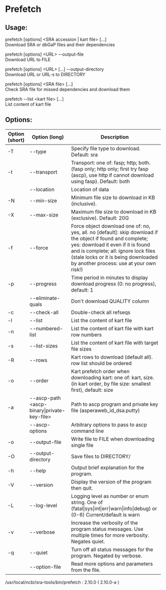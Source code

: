 # Prefetch

## Usage:
  prefetch [options] \<SRA accession | kart file> [...]  
  Download SRA or dbGaP files and their dependencies

  prefetch [options] \<URL> --output-file <FILE>  
  Download URL to FILE

  prefetch [options] \<URL> [...] --output-directory <DIRECTORY>  
  Download URL or URL-s to DIRECTORY

  prefetch [options] \<SRA file> [...]  
  Check SRA file for missed dependencies and download them

  prefetch --list \<kart file> [...]  
  List content of kart file


## Options:
Option (short) | Option (long) | Description
---|---|---
-T|--type |                        Specify file type to download. Default: sra 
-t|--transport <value> |          Transport: one of: fasp; http; both. (fasp only; http only; first try fasp (ascp), use http if cannot download using fasp). Default: both 
&nbsp; | --location |              Location of data 
-N|--min-size <size> |             Minimum file size to download in KB (inclusive). 
-X|--max-size <size> |            Maximum file size to download in KB (exclusive). Default: 20G 
-f|--force <value>   |            Force object download one of: no, yes, all. no [default]: skip download if the object if found and complete; yes: download it even if it is found and is complete; all: ignore lock files (stale locks or it is being downloaded by another process: use at your own risk!) 
-p|--progress <value> |           Time period in minutes to display download progress (0: no progress), default: 1 
&nbsp;|--eliminate-quals |               Don't download QUALITY column 
-c|--check-all |                  Double-check all refseqs 
-l|--list |                       List the content of kart file 
-n|--numbered-list |              List the content of kart file with kart row numbers 
-s|--list-sizes |                 List the content of kart file with target file sizes 
-R|--rows <rows> |                Kart rows to download (default all). row list should be ordered 
-o|--order <value> |              Kart prefetch order when downloading kart: one of: kart, size. (in kart order, by file size: smallest first), default: size 
-a|--ascp-path <ascp-binary\|private-key-file> | Path to ascp program and private key file (asperaweb_id_dsa.putty) 
&nbsp;| --ascp-options <value> |          Arbitrary options to pass to ascp command line 
-o|--output-file <FILE>  |        Write file to FILE when downloading single file 
-O|--output-directory <DIRECTORY> | Save files to DIRECTORY/ 
-h|--help |                       Output brief explanation for the program. 
-V|--version |                    Display the version of the program then quit. 
-L|--log-level <level> |          Logging level as number or enum string. One of (fatal\|sys\|int\|err\|warn\|info\|debug) or (0-6) Current/default is warn 
-v|--verbose  |                   Increase the verbosity of the program status messages. Use multiple times for more verbosity. Negates quiet. 
-q|--quiet |                       Turn off all status messages for the program. Negated by verbose. 
&nbsp;| --option-file <file> |             Read more options and parameters from the file. 

/usr/local/ncbi/sra-tools/bin/prefetch : 2.10.0 ( 2.10.0-a )
